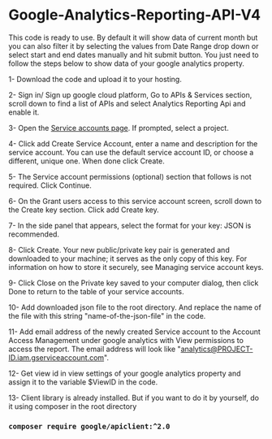 # Google-Analytics-Reporting-API-V4

This code is ready to use. By default it will show data of current month but you can also filter it by selecting the values from Date Range drop down or select start and end dates manually and hit submit button. You just need to follow the steps below to show data of your google analytics property.

1- Download the code and upload it to your hosting.

2- Sign in/ Sign up google cloud platform, Go to APIs & Services section, scroll down to find a list of APIs and select Analytics Reporting Api and enable it.

3- Open the [Service accounts page](https://console.cloud.google.com/iam-admin/serviceaccounts). If prompted, select a project.

4- Click add Create Service Account, enter a name and description for the service account. You can use the default service account ID, or choose a different, unique one. When done click Create.

5- The Service account permissions (optional) section that follows is not required. Click Continue.

6- On the Grant users access to this service account screen, scroll down to the Create key section. Click add Create key.

7- In the side panel that appears, select the format for your key: JSON is recommended.

8- Click Create. Your new public/private key pair is generated and downloaded to your machine; it serves as the only copy of this key. For information on how to store it securely, see Managing service account keys.

9- Click Close on the Private key saved to your computer dialog, then click Done to return to the table of your service accounts.

10- Add downloaded json file to the root directory. And replace the name of the file with this string "name-of-the-json-file" in the code.

11- Add email address of the newly created Service account to the Account Access Management under google analytics with View permissions to access the report. The email address will look like "analytics@PROJECT-ID.iam.gserviceaccount.com".

12- Get view id in view settings of your google analytics property and assign it to the variable $ViewID in the code.

13- Client library is already installed. But if you want to do it by yourself, do it using composer in the root directory

### `composer require google/apiclient:^2.0`